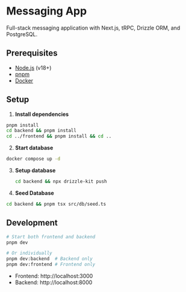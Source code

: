 # Messaging App

Full-stack messaging application with Next.js, tRPC, Drizzle ORM, and PostgreSQL.

## Prerequisites

- [Node.js](https://nodejs.org/) (v18+)
- [pnpm](https://pnpm.io/)
- [Docker](https://www.docker.com/)

## Setup

1. **Install dependencies**
```bash
pnpm install
cd backend && pnpm install
cd ../frontend && pnpm install && cd ..
```

2. **Start database**
```bash
docker compose up -d
```
3. **Setup database**
   ```bash
   cd backend && npx drizzle-kit push
   ```

4. **Seed Database**
```bash
cd backend && pnpm tsx src/db/seed.ts
```

## Development

```bash
# Start both frontend and backend
pnpm dev

# Or individually
pnpm dev:backend  # Backend only
pnpm dev:frontend # Frontend only
```

- Frontend: http://localhost:3000
- Backend: http://localhost:8000